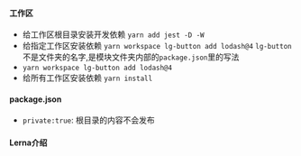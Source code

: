 #### 工作区
- 给工作区根目录安装开发依赖 `yarn add jest -D -W`
- 给指定工作区安装依赖 `yarn workspace lg-button add lodash@4` `lg-button`不是文件夹的名字,是模块文件夹内部的`package.json`里的写法
- `yarn workspace lg-button add lodash@4`
- 给所有工作区安装依赖 `yarn install`

#### package.json
- `private:true`: 根目录的内容不会发布

#### Lerna介绍